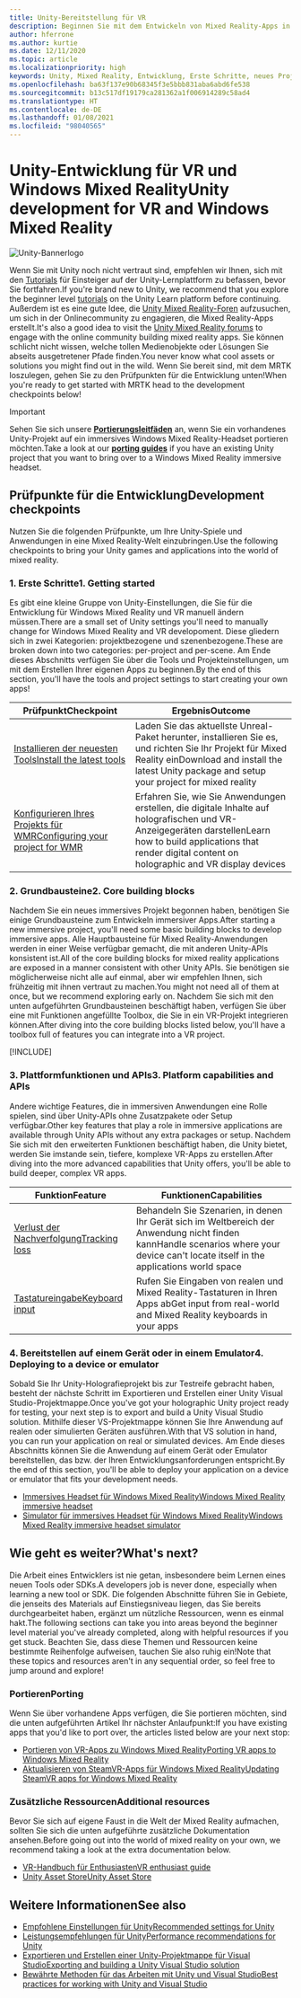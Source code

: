 ```yaml
---
title: Unity-Bereitstellung für VR
description: Beginnen Sie mit dem Entwickeln von Mixed Reality-Apps in Unity für immersive Headsets für VR und Windows Mixed Reality.
author: hferrone
ms.author: kurtie
ms.date: 12/11/2020
ms.topic: article
ms.localizationpriority: high
keywords: Unity, Mixed Reality, Entwicklung, Erste Schritte, neues Projekt, Portieren, Funktion, Kamera, Simulation, Emulation, Dokumentation, Mixed Reality-Headset, Windows Mixed Reality-Headset, Virtual Reality-Headset, was ist Virtual Reality, was ist Augmented Reality, MRTK, Mixed Reality Toolkit, Spracheingabe, ausrichtbare Kamera, Emulator, Azure, Tutorials
ms.openlocfilehash: ba63f137e90b68345f3e5bbb831aba6abd6fe538
ms.sourcegitcommit: b13c517df19179ca281362a1f006914289c58ad4
ms.translationtype: HT
ms.contentlocale: de-DE
ms.lasthandoff: 01/08/2021
ms.locfileid: "98040565"
---
```

# <a name="unity-development-for-vr-and-windows-mixed-reality"></a><span data-ttu-id="ffded-104">Unity-Entwicklung für VR und Windows Mixed Reality</span><span class="sxs-lookup"><span data-stu-id="ffded-104">Unity development for VR and Windows Mixed Reality</span></span>

![Unity-Bannerlogo](../images/unity_logo_banner.png)

<span data-ttu-id="ffded-106">Wenn Sie mit Unity noch nicht vertraut sind, empfehlen wir Ihnen, sich mit den [Tutorials](https://unity3d.com/learn/tutorials) für Einsteiger auf der Unity-Lernplattform zu befassen, bevor Sie fortfahren.</span><span class="sxs-lookup"><span data-stu-id="ffded-106">If you're brand new to Unity, we recommend that you explore the beginner level [tutorials](https://unity3d.com/learn/tutorials) on the Unity Learn platform before continuing.</span></span> <span data-ttu-id="ffded-107">Außerdem ist es eine gute Idee, die [Unity Mixed Reality-Foren](https://forum.unity3d.com/forums/hololens.102/) aufzusuchen, um sich in der Onlinecommunity zu engagieren, die Mixed Reality-Apps erstellt.</span><span class="sxs-lookup"><span data-stu-id="ffded-107">It's also a good idea to visit the [Unity Mixed Reality forums](https://forum.unity3d.com/forums/hololens.102/) to engage with the online community building mixed reality apps.</span></span> <span data-ttu-id="ffded-108">Sie können schlicht nicht wissen, welche tollen Medienobjekte oder Lösungen Sie abseits ausgetretener Pfade finden.</span><span class="sxs-lookup"><span data-stu-id="ffded-108">You never know what cool assets or solutions you might find out in the wild.</span></span> <span data-ttu-id="ffded-109">Wenn Sie bereit sind, mit dem MRTK loszulegen, gehen Sie zu den Prüfpunkten für die Entwicklung unten!</span><span class="sxs-lookup"><span data-stu-id="ffded-109">When you're ready to get started with MRTK head to the development checkpoints below!</span></span>

> [!IMPORTANT]
> <span data-ttu-id="ffded-110">Sehen Sie sich unsere **[Portierungsleitfäden](../porting-apps/porting-overview.md)** an, wenn Sie ein vorhandenes Unity-Projekt auf ein immersives Windows Mixed Reality-Headset portieren möchten.</span><span class="sxs-lookup"><span data-stu-id="ffded-110">Take a look at our **[porting guides](../porting-apps/porting-overview.md)** if you have an existing Unity project that you want to bring over to a Windows Mixed Reality immersive headset.</span></span> 

## <a name="development-checkpoints"></a><span data-ttu-id="ffded-111">Prüfpunkte für die Entwicklung</span><span class="sxs-lookup"><span data-stu-id="ffded-111">Development checkpoints</span></span>

<span data-ttu-id="ffded-112">Nutzen Sie die folgenden Prüfpunkte, um Ihre Unity-Spiele und Anwendungen in eine Mixed Reality-Welt einzubringen.</span><span class="sxs-lookup"><span data-stu-id="ffded-112">Use the following checkpoints to bring your Unity games and applications into the world of mixed reality.</span></span> 

### <a name="1-getting-started"></a><span data-ttu-id="ffded-113">1. Erste Schritte</span><span class="sxs-lookup"><span data-stu-id="ffded-113">1. Getting started</span></span>

<span data-ttu-id="ffded-114">Es gibt eine kleine Gruppe von Unity-Einstellungen, die Sie für die Entwicklung für Windows Mixed Reality und VR manuell ändern müssen.</span><span class="sxs-lookup"><span data-stu-id="ffded-114">There are a small set of Unity settings you'll need to manually change for Windows Mixed Reality and VR developoment.</span></span> <span data-ttu-id="ffded-115">Diese gliedern sich in zwei Kategorien: projektbezogene und szenenbezogene.</span><span class="sxs-lookup"><span data-stu-id="ffded-115">These are broken down into two categories: per-project and per-scene.</span></span> <span data-ttu-id="ffded-116">Am Ende dieses Abschnitts verfügen Sie über die Tools und Projekteinstellungen, um mit dem Erstellen Ihrer eigenen Apps zu beginnen.</span><span class="sxs-lookup"><span data-stu-id="ffded-116">By the end of this section, you'll have the tools and project settings to start creating your own apps!</span></span>

|  <span data-ttu-id="ffded-117">Prüfpunkt</span><span class="sxs-lookup"><span data-stu-id="ffded-117">Checkpoint</span></span>  |  <span data-ttu-id="ffded-118">Ergebnis</span><span class="sxs-lookup"><span data-stu-id="ffded-118">Outcome</span></span>  |
| --- | --- |
| [<span data-ttu-id="ffded-119">Installieren der neuesten Tools</span><span class="sxs-lookup"><span data-stu-id="ffded-119">Install the latest tools</span></span>](../install-the-tools.md) | <span data-ttu-id="ffded-120">Laden Sie das aktuellste Unreal-Paket herunter, installieren Sie es, und richten Sie Ihr Projekt für Mixed Reality ein</span><span class="sxs-lookup"><span data-stu-id="ffded-120">Download and install the latest Unity package and setup your project for mixed reality</span></span> |
| [<span data-ttu-id="ffded-121">Konfigurieren Ihres Projekts für WMR</span><span class="sxs-lookup"><span data-stu-id="ffded-121">Configuring your project for WMR</span></span>](configure-unity-project.md) | <span data-ttu-id="ffded-122">Erfahren Sie, wie Sie Anwendungen erstellen, die digitale Inhalte auf holografischen und VR-Anzeigegeräten darstellen</span><span class="sxs-lookup"><span data-stu-id="ffded-122">Learn how to build applications that render digital content on holographic and VR display devices</span></span> |

### <a name="2-core-building-blocks"></a><span data-ttu-id="ffded-123">2. Grundbausteine</span><span class="sxs-lookup"><span data-stu-id="ffded-123">2. Core building blocks</span></span>

<span data-ttu-id="ffded-124">Nachdem Sie ein neues immersives Projekt begonnen haben, benötigen Sie einige Grundbausteine zum Entwickeln immersiver Apps.</span><span class="sxs-lookup"><span data-stu-id="ffded-124">After starting a new immersive project, you'll need some basic building blocks to develop immersive apps.</span></span> <span data-ttu-id="ffded-125">Alle Hauptbausteine für Mixed Reality-Anwendungen werden in einer Weise verfügbar gemacht, die mit anderen Unity-APIs konsistent ist.</span><span class="sxs-lookup"><span data-stu-id="ffded-125">All of the core building blocks for mixed reality applications are exposed in a manner consistent with other Unity APIs.</span></span> <span data-ttu-id="ffded-126">Sie benötigen sie möglicherweise nicht alle auf einmal, aber wir empfehlen Ihnen, sich frühzeitig mit ihnen vertraut zu machen.</span><span class="sxs-lookup"><span data-stu-id="ffded-126">You might not need all of them at once, but we recommend exploring early on.</span></span> <span data-ttu-id="ffded-127">Nachdem Sie sich mit den unten aufgeführten Grundbausteinen beschäftigt haben, verfügen Sie über eine mit Funktionen angefüllte Toolbox, die Sie in ein VR-Projekt integrieren können.</span><span class="sxs-lookup"><span data-stu-id="ffded-127">After diving into the core building blocks listed below, you'll have a toolbox full of features you can integrate into a VR project.</span></span>

[!INCLUDE[](../includes/unity-building-blocks-wmr.md)]

### <a name="3-platform-capabilities-and-apis"></a><span data-ttu-id="ffded-128">3. Plattformfunktionen und APIs</span><span class="sxs-lookup"><span data-stu-id="ffded-128">3. Platform capabilities and APIs</span></span>

<span data-ttu-id="ffded-129">Andere wichtige Features, die in immersiven Anwendungen eine Rolle spielen, sind über Unity-APIs ohne Zusatzpakete oder Setup verfügbar.</span><span class="sxs-lookup"><span data-stu-id="ffded-129">Other key features that play a role in immersive applications are available through Unity APIs without any extra packages or setup.</span></span> <span data-ttu-id="ffded-130">Nachdem Sie sich mit den erweiterten Funktionen beschäftigt haben, die Unity bietet, werden Sie imstande sein, tiefere, komplexe VR-Apps zu erstellen.</span><span class="sxs-lookup"><span data-stu-id="ffded-130">After diving into the more advanced capabilities that Unity offers, you'll be able to build deeper, complex VR apps.</span></span>

|  <span data-ttu-id="ffded-131">Funktion</span><span class="sxs-lookup"><span data-stu-id="ffded-131">Feature</span></span>  |  <span data-ttu-id="ffded-132">Funktionen</span><span class="sxs-lookup"><span data-stu-id="ffded-132">Capabilities</span></span>  |
| --- | --- |
| [<span data-ttu-id="ffded-133">Verlust der Nachverfolgung</span><span class="sxs-lookup"><span data-stu-id="ffded-133">Tracking loss</span></span>](tracking-loss-in-unity.md) | <span data-ttu-id="ffded-134">Behandeln Sie Szenarien, in denen Ihr Gerät sich im Weltbereich der Anwendung nicht finden kann</span><span class="sxs-lookup"><span data-stu-id="ffded-134">Handle scenarios where your device can't locate itself in the applications world space</span></span> |
| [<span data-ttu-id="ffded-135">Tastatureingabe</span><span class="sxs-lookup"><span data-stu-id="ffded-135">Keyboard input</span></span>](keyboard-input-in-unity.md) | <span data-ttu-id="ffded-136">Rufen Sie Eingaben von realen und Mixed Reality-Tastaturen in Ihren Apps ab</span><span class="sxs-lookup"><span data-stu-id="ffded-136">Get input from real-world and Mixed Reality keyboards in your apps</span></span> |

### <a name="4-deploying-to-a-device-or-emulator"></a><span data-ttu-id="ffded-137">4. Bereitstellen auf einem Gerät oder in einem Emulator</span><span class="sxs-lookup"><span data-stu-id="ffded-137">4. Deploying to a device or emulator</span></span>

<span data-ttu-id="ffded-138">Sobald Sie Ihr Unity-Holografieprojekt bis zur Testreife gebracht haben, besteht der nächste Schritt im Exportieren und Erstellen einer Unity Visual Studio-Projektmappe.</span><span class="sxs-lookup"><span data-stu-id="ffded-138">Once you've got your holographic Unity project ready for testing, your next step is to export and build a Unity Visual Studio solution.</span></span> <span data-ttu-id="ffded-139">Mithilfe dieser VS-Projektmappe können Sie Ihre Anwendung auf realen oder simulierten Geräten ausführen.</span><span class="sxs-lookup"><span data-stu-id="ffded-139">With that VS solution in hand, you can run your application on real or simulated devices.</span></span> <span data-ttu-id="ffded-140">Am Ende dieses Abschnitts können Sie die Anwendung auf einem Gerät oder Emulator bereitstellen, das bzw. der Ihren Entwicklungsanforderungen entspricht.</span><span class="sxs-lookup"><span data-stu-id="ffded-140">By the end of this section, you'll be able to deploy your application on a device or emulator that fits your development needs.</span></span>

* [<span data-ttu-id="ffded-141">Immersives Headset für Windows Mixed Reality</span><span class="sxs-lookup"><span data-stu-id="ffded-141">Windows Mixed Reality immersive headset</span></span>](../platform-capabilities-and-apis/using-visual-studio.md)
* [<span data-ttu-id="ffded-142">Simulator für immersives Headset für Windows Mixed Reality</span><span class="sxs-lookup"><span data-stu-id="ffded-142">Windows Mixed Reality immersive headset simulator</span></span>](../platform-capabilities-and-apis/using-the-windows-mixed-reality-simulator.md)

## <a name="whats-next"></a><span data-ttu-id="ffded-143">Wie geht es weiter?</span><span class="sxs-lookup"><span data-stu-id="ffded-143">What's next?</span></span>

<span data-ttu-id="ffded-144">Die Arbeit eines Entwicklers ist nie getan, insbesondere beim Lernen eines neuen Tools oder SDKs.</span><span class="sxs-lookup"><span data-stu-id="ffded-144">A developers job is never done, especially when learning a new tool or SDK.</span></span> <span data-ttu-id="ffded-145">Die folgenden Abschnitte führen Sie in Gebiete, die jenseits des Materials auf Einstiegsniveau liegen, das Sie bereits durchgearbeitet haben, ergänzt um nützliche Ressourcen, wenn es einmal hakt.</span><span class="sxs-lookup"><span data-stu-id="ffded-145">The following sections can take you into areas beyond the beginner level material you've already completed, along with helpful resources if you get stuck.</span></span> <span data-ttu-id="ffded-146">Beachten Sie, dass diese Themen und Ressourcen keine bestimmte Reihenfolge aufweisen, tauchen Sie also ruhig ein!</span><span class="sxs-lookup"><span data-stu-id="ffded-146">Note that these topics and resources aren't in any sequential order, so feel free to jump around and explore!</span></span>

### <a name="porting"></a><span data-ttu-id="ffded-147">Portieren</span><span class="sxs-lookup"><span data-stu-id="ffded-147">Porting</span></span>

<span data-ttu-id="ffded-148">Wenn Sie über vorhandene Apps verfügen, die Sie portieren möchten, sind die unten aufgeführten Artikel Ihr nächster Anlaufpunkt:</span><span class="sxs-lookup"><span data-stu-id="ffded-148">If you have existing apps that you'd like to port over, the articles listed below are your next stop:</span></span>

* [<span data-ttu-id="ffded-149">Portieren von VR-Apps zu Windows Mixed Reality</span><span class="sxs-lookup"><span data-stu-id="ffded-149">Porting VR apps to Windows Mixed Reality</span></span>](https://docs.microsoft.com/windows/mixed-reality/develop/porting-apps/porting-guides?tabs=project)
* [<span data-ttu-id="ffded-150">Aktualisieren von SteamVR-Apps für Windows Mixed Reality</span><span class="sxs-lookup"><span data-stu-id="ffded-150">Updating SteamVR apps for Windows Mixed Reality</span></span>](https://docs.microsoft.com/windows/mixed-reality/develop/porting-apps/updating-your-steamvr-application-for-windows-mixed-reality)

### <a name="additional-resources"></a><span data-ttu-id="ffded-151">Zusätzliche Ressourcen</span><span class="sxs-lookup"><span data-stu-id="ffded-151">Additional resources</span></span>

<span data-ttu-id="ffded-152">Bevor Sie sich auf eigene Faust in die Welt der Mixed Reality aufmachen, sollten Sie sich die unten aufgeführte zusätzliche Dokumentation ansehen.</span><span class="sxs-lookup"><span data-stu-id="ffded-152">Before going out into the world of mixed reality on your own, we recommend taking a look at the extra documentation below.</span></span> 

* [<span data-ttu-id="ffded-153">VR-Handbuch für Enthusiasten</span><span class="sxs-lookup"><span data-stu-id="ffded-153">VR enthusiast guide</span></span>](https://docs.microsoft.com/windows/mixed-reality/enthusiast-guide/vr-journey)
* [<span data-ttu-id="ffded-154">Unity Asset Store</span><span class="sxs-lookup"><span data-stu-id="ffded-154">Unity Asset Store</span></span>](https://www.assetstore.unity3d.com)

## <a name="see-also"></a><span data-ttu-id="ffded-155">Weitere Informationen</span><span class="sxs-lookup"><span data-stu-id="ffded-155">See also</span></span> 

* [<span data-ttu-id="ffded-156">Empfohlene Einstellungen für Unity</span><span class="sxs-lookup"><span data-stu-id="ffded-156">Recommended settings for Unity</span></span>](recommended-settings-for-unity.md)
* [<span data-ttu-id="ffded-157">Leistungsempfehlungen für Unity</span><span class="sxs-lookup"><span data-stu-id="ffded-157">Performance recommendations for Unity</span></span>](performance-recommendations-for-unity.md)
* [<span data-ttu-id="ffded-158">Exportieren und Erstellen einer Unity-Projektmappe für Visual Studio</span><span class="sxs-lookup"><span data-stu-id="ffded-158">Exporting and building a Unity Visual Studio solution</span></span>](exporting-and-building-a-unity-visual-studio-solution.md)
* [<span data-ttu-id="ffded-159">Bewährte Methoden für das Arbeiten mit Unity und Visual Studio</span><span class="sxs-lookup"><span data-stu-id="ffded-159">Best practices for working with Unity and Visual Studio</span></span>](best-practices-for-working-with-unity-and-visual-studio.md)
